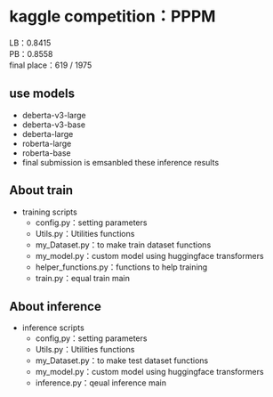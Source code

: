 # kaggle competition：PPPM
LB：0.8415<br>
PB：0.8558<br>
final place：619 / 1975<br>

## use models
* deberta-v3-large
* deberta-v3-base
* deberta-large
* roberta-large
* roberta-base
* final submission is emsanbled these inference results


## About train
* training scripts
    * config.py：setting parameters
    * Utils.py：Utilities functions
    * my_Dataset.py：to make train dataset functions
    * my_model.py：custom model using huggingface transformers
    * helper_functions.py：functions to help training
    * train.py：equal train main

## About inference
* inference scripts
    * config,py：setting parameters
    * Utils.py：Utilities functions
    * my_Dataset.py：to make test dataset functions
    * my_model.py：custom model using huggingface transformers
    * inference.py：qeual inference main
